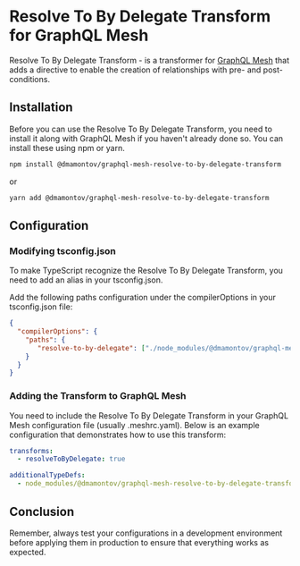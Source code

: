 # Resolve To By Delegate Transform for GraphQL Mesh

Resolve To By Delegate Transform - is a transformer for [GraphQL Mesh](https://graphql-mesh.com/) that adds a directive to enable the creation of relationships with pre- and post-conditions.

## Installation

Before you can use the Resolve To By Delegate Transform, you need to install it along with GraphQL Mesh if you haven't already done so. You can install these using npm or yarn.

```bash
npm install @dmamontov/graphql-mesh-resolve-to-by-delegate-transform
```

or

```bash
yarn add @dmamontov/graphql-mesh-resolve-to-by-delegate-transform
```

## Configuration

### Modifying tsconfig.json

To make TypeScript recognize the Resolve To By Delegate Transform, you need to add an alias in your tsconfig.json.

Add the following paths configuration under the compilerOptions in your tsconfig.json file:

```json
{
  "compilerOptions": {
    "paths": {
       "resolve-to-by-delegate": ["./node_modules/@dmamontov/graphql-mesh-resolve-to-by-delegate-transform"]
    }
  }
}
```

### Adding the Transform to GraphQL Mesh

You need to include the Resolve To By Delegate Transform in your GraphQL Mesh configuration file (usually .meshrc.yaml). Below is an example configuration that demonstrates how to use this transform:

```yaml
transforms:
  - resolveToByDelegate: true

additionalTypeDefs:
  - node_modules/@dmamontov/graphql-mesh-resolve-to-by-delegate-transform/esm/resolve-to-by-directive.graphql
```

## Conclusion

Remember, always test your configurations in a development environment before applying them in production to ensure that everything works as expected.